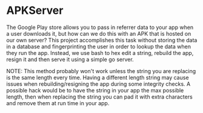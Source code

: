 # APKServer
The Google Play store allows you to pass in referrer data to your app when a user downloads it, but how can we do this with an APK that is hosted on our own server? This project accomplishes this task without storing the data in a database and fingerprinting the user in order to lookup the data when they run the app. Instead, we use bash to hex edit a string, rebuild the app, resign it and then serve it using a simple go server.

NOTE: This method probably won't work unless the string you are replacing is the same length every time. Having a different length string may cause issues when rebuilding/resigning the app during some integrity checks. A possible hack would be to have the string in your app the max possible length, then when replacing the string you can pad it with extra characters and remove them at run time in your app.
